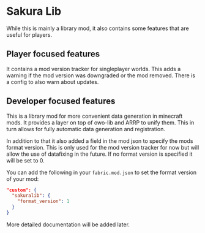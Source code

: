 # Sakura Lib

While this is mainly a library mod, it also contains some features that are useful for players.

## Player focused features

It contains a mod version tracker for singleplayer worlds.
This adds a warning if the mod version was downgraded or the mod removed.
There is a config to also warn about updates.

## Developer focused features

This is a library mod for more convenient data generation in minecraft mods.
It provides a layer on top of owo-lib and ARRP to unify them.
This in turn allows for fully automatic data generation and registration.

In addition to that it also added a field in the mod json to specify the mods format version.
This is only used for the mod version tracker for now but will allow the use of datafixing in the future.
If no format version is specified it will be set to 0.

You can add the following in your `fabric.mod.json` to set the format version of your mod:

```json
"custom": {
  "sakuralib": {
    "format_version": 1
  }
}
```

More detailed documentation will be added later.
